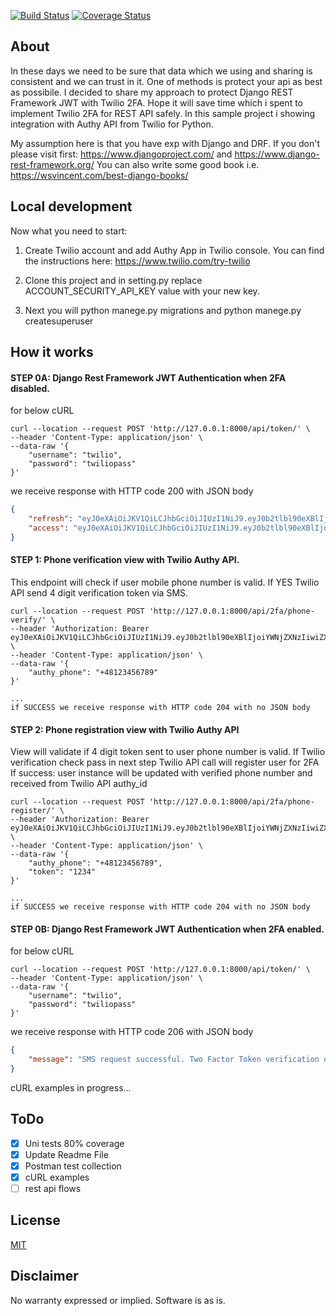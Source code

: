[![Build Status](https://travis-ci.com/grillazz/twofa_for_drf.svg?branch=master)](https://travis-ci.com/grillazz/twofa_for_drf)
[![Coverage Status](https://coveralls.io/repos/github/grillazz/twofa_for_drf/badge.svg?branch=master)](https://coveralls.io/github/grillazz/twofa_for_drf?branch=master)
## About

 In these days we need to be sure that data which we using and sharing is consistent and we can trust in it.
One of methods is protect your api as best as possibile.
I decided to share my approach to protect Django REST Framework JWT with Twilio 2FA.
Hope it will save time which i spent to implement Twilio 2FA for REST API safely.
In this sample project i showing integration with Authy API from Twilio for Python.

My assumption here is that you have exp with Django and DRF.
If you don't please visit first:
https://www.djangoproject.com/ and https://www.django-rest-framework.org/
You can also write some good book i.e. https://wsvincent.com/best-django-books/

## Local development

Now what you need to start:

1. Create Twilio account and add Authy App in Twilio console. You can find the instructions here: https://www.twilio.com/try-twilio

2. Clone this project and in setting.py replace ACCOUNT_SECURITY_API_KEY value with your new key.

3. Next you will python manege.py migrations and python manege.py createsuperuser

## How it works

#### STEP 0A: Django Rest Framework JWT Authentication when 2FA disabled.

for below cURL

```console
curl --location --request POST 'http://127.0.0.1:8000/api/token/' \
--header 'Content-Type: application/json' \
--data-raw '{
    "username": "twilio",
    "password": "twiliopass"
}'
```

we receive response with HTTP code 200 with JSON body
```json
{
    "refresh": "eyJ0eXAiOiJKV1QiLCJhbGciOiJIUzI1NiJ9.eyJ0b2tlbl90eXBlIjoicmVmcmVzaCIsImV4cCI6MTU4ODQ5NjY0OSwianRpIjoiMDcwNTJhNjc3OWIwNDJiMGE3ZmNkYzkxMmNiNTJkMTYiLCJ1c2VyX2lkIjo0fQ.h3KeHB29WiMQgdpsdJbmNy6mATGzTL4_MBWmQf1jZDE",
    "access": "eyJ0eXAiOiJKV1QiLCJhbGciOiJIUzI1NiJ9.eyJ0b2tlbl90eXBlIjoiYWNjZXNzIiwiZXhwIjoxNTg4NDEwNTQ5LCJqdGkiOiI5NWVlOWUxNDU0MTk0MDc3ODlhMzQ3N2VkNGI0NDEwZSIsInVzZXJfaWQiOjR9.XJO7d9qH3F0nKp9AQg9AIaySKLqBKPVzG-yvkxLhwOs"
}
```

#### STEP 1:  Phone verification view with Twilio Authy API.

This endpoint will check if user mobile phone number is valid.
If YES Twilio API send 4 digit verification token via SMS.


```console
curl --location --request POST 'http://127.0.0.1:8000/api/2fa/phone-verify/' \
--header 'Authorization: Bearer eyJ0eXAiOiJKV1QiLCJhbGciOiJIUzI1NiJ9.eyJ0b2tlbl90eXBlIjoiYWNjZXNzIiwiZXhwIjoxNTg4NDEwOTE1LCJqdGkiOiJkYjNhYTgwYjVmYTg0ZTk5YTAyMTI5YzU0MjBkZTJlOCIsInVzZXJfaWQiOjJ9.aY2UQiDMON3X2Ibvlj0KyocTmc5RS7jeLP9RjO58ynk' \
--header 'Content-Type: application/json' \
--data-raw '{
	"authy_phone": "+48123456789"
}'

...
if SUCCESS we receive response with HTTP code 204 with no JSON body

```


#### STEP 2: Phone registration view with Twilio Authy API

View will validate if 4 digit token sent to user phone number is valid.
If Twilio verification check pass in next step Twilio API call will register user for 2FA
If success: user instance will be updated with verified phone number and received from Twilio API authy_id

```console
curl --location --request POST 'http://127.0.0.1:8000/api/2fa/phone-register/' \
--header 'Authorization: Bearer eyJ0eXAiOiJKV1QiLCJhbGciOiJIUzI1NiJ9.eyJ0b2tlbl90eXBlIjoiYWNjZXNzIiwiZXhwIjoxNTg4NDExNTMxLCJqdGkiOiJmMzFmN2IyNmI4MDM0NDRjOTA0M2Q3ODNmNGVjYTEzMyIsInVzZXJfaWQiOjJ9.j9rJjFpdM9arpn905bL45nyGQoMpJhkC0mmHRbUm8QA' \
--header 'Content-Type: application/json' \
--data-raw '{
	"authy_phone": "+48123456789",
	"token": "1234" 
}'

...
if SUCCESS we receive response with HTTP code 204 with no JSON body

```

#### STEP 0B: Django Rest Framework JWT Authentication when 2FA enabled.

for below cURL

```console
curl --location --request POST 'http://127.0.0.1:8000/api/token/' \
--header 'Content-Type: application/json' \
--data-raw '{
    "username": "twilio",
    "password": "twiliopass"
}'
```

we receive response with HTTP code 206 with JSON body
```json
{
    "message": "SMS request successful. Two Factor Token verification expected."
}
```



cURL examples in progress...

## ToDo

- [x] Uni tests 80% coverage
- [x] Update Readme File
- [x] Postman test collection
- [x] cURL examples
- [ ] rest api flows

## License

[MIT](http://www.opensource.org/licenses/mit-license.html)

## Disclaimer

No warranty expressed or implied. Software is as is.